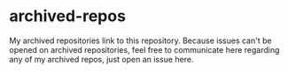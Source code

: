 # archived-repos

My archived repositories link to this repository. Because issues can't be opened on archived repositories, feel free to communicate here regarding any of my archived repos, just open an issue here.
